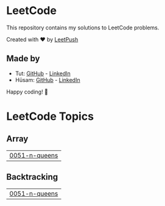 # LeetCode

This repository contains my solutions to LeetCode problems.

Created with :heart: by [LeetPush](https://github.com/husamahmud/LeetPush)

 ## Made by 
 - Tut: [GitHub](https://github.com/TutTrue) - [LinkedIn](https://www.linkedin.com/in/mahmoud-hamdy-8b6825245/)
 - Hüsam: [GitHub](https://github.com/husamahmud) - [LinkedIn](https://www.linkedin.com/in/husamahmud/)

 Happy coding! 🚀
<!---LeetCode Topics Start-->
# LeetCode Topics
## Array
|  |
| ------- |
| [0051-n-queens](https://github.com/hiruthick371/Problem-Solving/tree/master/0051-n-queens) |
## Backtracking
|  |
| ------- |
| [0051-n-queens](https://github.com/hiruthick371/Problem-Solving/tree/master/0051-n-queens) |
<!---LeetCode Topics End-->